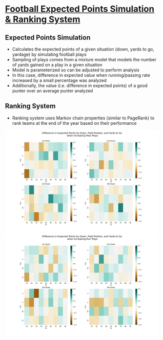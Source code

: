 # [Football Expected Points Simulation & Ranking System](https://github.com/silashayes/football-expected-points)

## Expected Points Simulation
- Calculates the expected points of a given situation (down, yards to go, yardage) by simulating football plays
- Sampling of plays comes from a mixture model that models the number of yards gained on a play in a given situation
- Model is parameterized so can be adjusted to perform analysis
- In this case, difference in expected value when running/passing rate increased by a small percentage was analyzed
- Additionally, the value (i.e. difference in expected points) of a good punter over an average punter analyzed
  
## Ranking System
- Ranking system uses Markov chain properties (similar to PageRank) to rank teams at the end of the year based on their performance

![](./images/EP%20Pass%20Visualization.png)
![](./images/EP%20Run%20Visualization.png)
